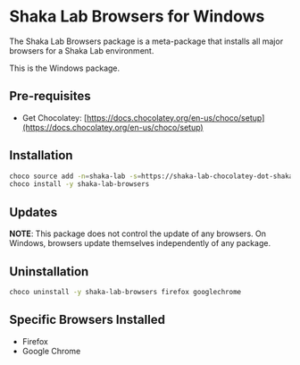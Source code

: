 # Shaka Lab Browsers for Windows

The Shaka Lab Browsers package is a meta-package that installs all major
browsers for a Shaka Lab environment.

This is the Windows package.

## Pre-requisites

 - Get Chocolatey: [https://docs.chocolatey.org/en-us/choco/setup](https://docs.chocolatey.org/en-us/choco/setup)

## Installation

```sh
choco source add -n=shaka-lab -s=https://shaka-lab-chocolatey-dot-shaka-player-demo.appspot.com/
choco install -y shaka-lab-browsers
```

## Updates

**NOTE**: This package does not control the update of any browsers.
On Windows, browsers update themselves independently of any package.

## Uninstallation

```sh
choco uninstall -y shaka-lab-browsers firefox googlechrome
```

## Specific Browsers Installed

 - Firefox
 - Google Chrome

